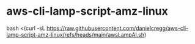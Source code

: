 # aws-cli-lamp-script-amz-linux
bash <(curl -sL https://raw.githubusercontent.com/danielcregg/aws-cli-lamp-script-amz-linux/refs/heads/main/awsLampAl.sh)
